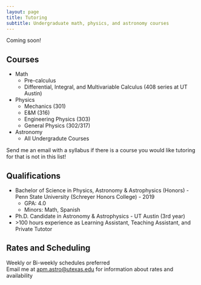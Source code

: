 ```yaml
---
layout: page
title: Tutoring
subtitle: Undergraduate math, physics, and astronomy courses
---
```


Coming soon!

## Courses

* Math
  * Pre-calculus   
  * Differential, Integral, and Multivariable Calculus (408 series at UT Austin)
* Physics
  * Mechanics (301)
  * E&M (316)
  * Engineering Physics (303)
  * General Physics (302/317)
* Astronomy
  * All Undergradute Courses

Send me an email with a syllabus if there is a course you would like tutoring for that is not in this list!

## Qualifications

* Bachelor of Science in Physics, Astronomy & Astrophysics (Honors) - Penn State University (Schreyer Honors College) - 2019
  * GPA: 4.0
  * Minors: Math, Spanish
* Ph.D. Candidate in Astronomy & Astrophysics - UT Austin (3rd year)
* \>100 hours experience as Learning Assistant, Teaching Assistant, and Private Tutotor

## Rates and Scheduling 

Weekly or Bi-weekly schedules preferred  
Email me at apm.astro@utexas.edu for information about rates and availability 
